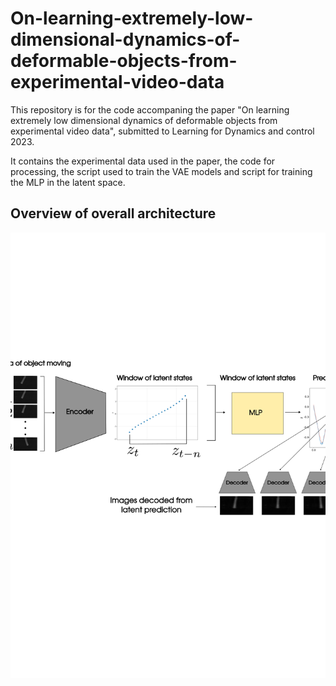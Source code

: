 # On-learning-extremely-low-dimensional-dynamics-of-deformable-objects-from-experimental-video-data

This repository is for the code accompaning the paper "On learning extremely low dimensional dynamics of deformable objects from experimental video data", submitted to Learning for Dynamics and control 2023. 

It contains the experimental data used in the paper, the code for processing, the script used to train the VAE models and script for training the MLP in the latent space. 

## Overview of overall architecture 
![Alt text](./overall_architecture.svg)

